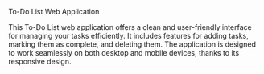 To-Do List Web Application

This To-Do List web application offers a clean and user-friendly interface for managing your tasks efficiently. It includes features for adding tasks, marking them as complete, and deleting them. The application is designed to work seamlessly on both desktop and mobile devices, thanks to its responsive design.
